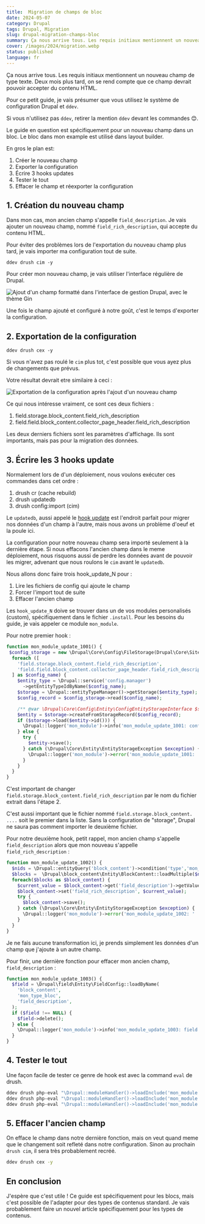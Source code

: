 ```yaml
---
title:  Migration de champs de bloc
date: 2024-05-07
category: Drupal
tags: Drupal, Migration
slug: drupal-migration-champs-bloc
summary: Ça nous arrive tous. Les requis initiaux mentionnent un nouveau champ de type texte. Deux mois plus tard, on se rend compte que ce champ devrait pouvoir accepter du contenu HTML. Voici un petit guide pour créer ce nouveau champ, migrer les données dans le nouveau champ et effacer l'ancien.
cover: /images/2024/migration.webp
status: published
language: fr
---
```


Ça nous arrive tous. Les requis initiaux mentionnent un nouveau champ de type texte. Deux mois plus tard, on se rend compte que ce champ devrait pouvoir accepter du contenu HTML.

Pour ce petit guide, je vais présumer que vous utilisez le système de configuration Drupal et `ddev`.

Si vous n'utilisez pas `ddev`, retirer la mention `ddev` devant les commandes 😊.

Le guide en question est spécifiquement pour un nouveau champ dans un bloc. Le bloc dans mon example est utilisé dans 
layout builder.

En gros le plan est:

1. Créer le nouveau champ
1. Exporter la configuration
1. Écrire 3 hooks updates
1. Tester le tout
1. Effacer le champ et réexporter la configuration

## 1. Création du nouveau champ

Dans mon cas, mon ancien champ s'appelle `field_description`. Je vais ajouter un nouveau champ, nommé `field_rich_description`, qui accepte du contenu HTML.

Pour éviter des problèmes lors de l'exportation du nouveau champ plus tard, je vais importer ma configuration tout de suite.

```
ddev drush cim -y
```

Pour créer mon nouveau champ, je vais utiliser l'interface régulière de Drupal.

![Ajout d'un champ formatté dans l'interface de gestion Drupal, avec le thème Gin](/images/2024/migration/ajout-champ.png)

Une fois le champ ajouté et configuré à notre goût, c'est le temps d'exporter la configuration.

## 2. Exportation de la configuration

```
ddev drush cex -y
```

Si vous n'avez pas roulé le `cim` plus tot, c'est possible que vous ayez plus de changements que prévus.

Votre résultat devrait etre similaire à ceci :

![Exportation de la configuration après l'ajout d'un nouveau champ](/images/2024/migration/export.png)

Ce qui nous intéresse vraiment, ce sont ces deux fichiers :

1. field.storage.block_content.field_rich_description
2. field.field.block_content.collector_page_header.field_rich_description

Les deux derniers fichiers sont les paramètres d'affichage. Ils sont importants, mais pas pour la migration des données.

## 3. Écrire les 3 hooks update

Normalement lors de d'un déploiement, nous voulons exécuter ces commandes dans cet ordre :

1. drush cr (cache rebuild)
2. drush updatedb
3. drush config:import (cim)


Le `updatedb`, aussi appelé le [hook update](https://www.drupal.org/docs/drupal-apis/update-api/introduction-to-update-api-for-drupal-8) est l'endroit parfait
pour migrer nos données d'un champ à l'autre, mais nous avons un problème d'oeuf et la poule ici.

La configuration pour notre nouveau champ sera importé seulement à la dernière étape. Si nous effacons l'ancien champ
 dans le meme déploiement, nous risquons aussi de perdre les données avant de pouvoir les migrer, advenant que nous roulons le `cim` avant le `updatedb`.

Nous allons donc faire trois hook_update_N pour :

1. Lire les fichiers de config qui ajoute le champ
2. Forcer l'import tout de suite
3. Effacer l'ancien champ

Les `hook_update_N` doive se trouver dans un de vos modules personalisés (custom), spécifiquement dans le fichier `.install`.
Pour les besoins du guide, je vais appeler ce module `mon_module`.

Pour notre premier hook :

```php
function mon_module_update_1001() {
 $config_storage = new \Drupal\Core\Config\FileStorage(Drupal\Core\Site\Settings::get('config_sync_directory'));
  foreach ([
    'field.storage.block_content.field_rich_description',
    'field.field.block_content.collector_page_header.field_rich_description',
  ] as $config_name) {
    $entity_type = \Drupal::service('config.manager')
      ->getEntityTypeIdByName($config_name);
    $storage = \Drupal::entityTypeManager()->getStorage($entity_type);
    $config_record = $config_storage->read($config_name);

    /** @var \Drupal\Core\Config\Entity\ConfigEntityStorageInterface $storage */
    $entity = $storage->createFromStorageRecord($config_record);
    if ($storage->load($entity->id())) {
      \Drupal::logger('mon_module')->info('mon_module_update_1001: config already imported, ignoring.');
    } else {
      try {
        $entity->save();
      } catch (\Drupal\Core\Entity\EntityStorageException $exception) {
        \Drupal::logger('mon_module')->error('mon_module_update_1001: ' . $exception->getMessage());
      }
    }
  }
}
```

C'est important de changer `field.storage.block_content.field_rich_description` par le nom du fichier extrait dans l'étape 2.

C'est aussi important que le fichier nommé `field.storage.block_content. ....` soit le premier dans la liste. 
Sans la configuration de "storage", Drupal ne saura pas comment importer le deuxième fichier.

Pour notre deuxième hook, petit rappel, mon ancien champ s'appelle `field_description` alors que mon nouveau s'appelle `field_rich_description` :

```php
function mon_module_update_1002() {
  $nids = \Drupal::entityQuery('block_content')->condition('type','mon_type_bloc')->accessCheck(FALSE)->execute();
  $blocks =  \Drupal\block_content\Entity\BlockContent::loadMultiple($nids);
  foreach($blocks as $block_content) {
    $current_value = $block_content->get('field_description')->getValue();
    $block_content->set('field_rich_description', $current_value);
    try {
      $block_content->save();
    } catch (\Drupal\Core\Entity\EntityStorageException $exception) {
      \Drupal::logger('mon_module')->error('mon_module_update_1002: ' . $exception->getMessage());
    }
  }
}
```

Je ne fais aucune transformation ici, je prends simplement les données d'un champ que j'ajoute à un autre champ.

Pour finir, une dernière fonction pour effacer mon ancien champ, `field_description` :

```php
function mon_module_update_1003() {
  $field = \Drupal\field\Entity\FieldConfig::loadByName(
    'block_content',
    'mon_type_bloc',
    'field_description',
  );
  if ($field !== NULL) {
    $field->delete();
  } else {
    \Drupal::logger('mon_module')->info('mon_module_update_1003: field already deleted.');
  }
}
```

## 4. Tester le tout

Une façon facile de tester ce genre de hook est avec la command `eval` de drush.

```bash
ddev drush php-eval "\Drupal::moduleHandler()->loadInclude('mon_module', 'install'); mon_module_update_1001();" -vv
ddev drush php-eval "\Drupal::moduleHandler()->loadInclude('mon_module', 'install'); mon_module_update_1002();" -vv
ddev drush php-eval "\Drupal::moduleHandler()->loadInclude('mon_module', 'install'); mon_module_update_1003();" -vv
```

## 5. Effacer l'ancien champ

On efface le champ dans notre dernière fonction, mais on veut quand meme que le changement soit refleté dans notre configuration.
Sinon au prochain `drush cim`, il sera très probablement recréé.

```bash
ddev drush cex -y
```

## En conclusion

J'espère que c'est utile ! Ce guide est spécifiquement pour les blocs, mais c'est possible de l'adapter pour des types de contenus standard.
Je vais probablement faire un nouvel article spécifiquement pour les types de contenus.

